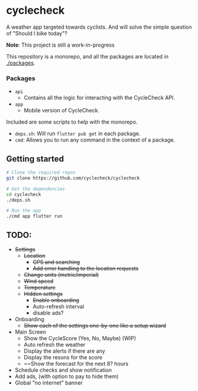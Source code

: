 # cyclecheck

A weather app targeted towards cyclists. And will solve the simple question of "Should I bike today"?

**Note**: This project is still a work-in-progress

This repository is a monorepo, and all the packages are located in [./packages](./packages).

### Packages

  - `api`
    - Contains all the logic for interacting with the CycleCheck API.
  - `app`
    - Mobile version of CycleCheck.

Included are some scripts to help with the monorepo.

  - `deps.sh`: Will run `flutter pub get` in each package.
  - `cmd`: Allows you to run any command in the context of a package.

## Getting started

```bash
# Clone the required repos
git clone https://github.com/cyclecheck/cyclecheck

# Get the dependencies
cd cyclecheck
./deps.sh

# Run the app
./cmd app flutter run
```

## TODO:

- ~~Settings~~
  - ~~Location~~
    - ~~GPS and searching~~
    - ~~Add error handling to the location requests~~
  - ~~Change units (metric/imperial)~~
  - ~~Wind speed~~
  - ~~Temperature~~
  - ~~Hidden settings~~
    - ~~Enable onboarding~~
    - Auto-refresh interval
    - disable ads?
- Onboarding
  - ~~Show each of the settings one-by-one like a setup wizard~~
- Main Screen
  - Show the CycleScore (Yes, No, Maybe) (WIP)
  - Auto refresh the weather
  - Display the alerts if there are any
  - Display the resons for the score
  - ~~Show the forecast for the next 8? hours
- Schedule checks and show notification
- Add ads, (with option to pay to hide them)
- Global "no internet" banner
